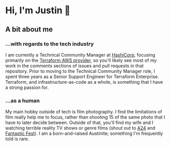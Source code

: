 # Hi, I'm Justin :wave:

## A bit about me

### ...with regards to the tech industry

I am currently a Technical Community Manager at [HashiCorp](https://www.hashicorp.com), focusing primarily on the [Terraform AWS provider](https://github.com/hashicorp/terraform-provider-aws), so you'll likely see most of my work in the comments sections of issues and pull requests in that repository. Prior to moving to the Technical Community Manager role, I spent three years as a Senior Support Engineer for Terraform Enterprise. Terraform, and infrastructure-as-code as a whole, is something that I have a strong passion for. 

### ...as a human

My main hobby outside of tech is film photography. I find the limitations of film really help me to focus, rather than shooting 15 of the same photo that I have to later decide between. Outside of that, you'll find my wife and I watching terrible reality TV shows or genre films (shout out to [A24](https://a24films.com) and [Fantastic Fest](https://fantasticfest.com)). I am a born-and-raised Austinite; something I'm frequently told is rare.
